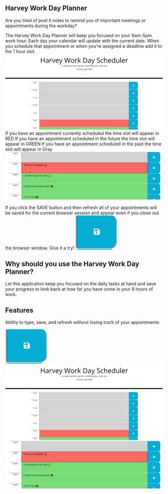 ## Harvey Work Day Planner
Are you tired of post it notes to remind you of important meetings or appointments during the workday?

The Harvey Work Day Planner will keep you focused on your 9am-5pm work hour. Each day your calendar will update with the current date. When you schedule that appointment or when you're assigned a deadline add it to the 1 hour slot. 
<img src="ReadMeImages/Calendar.PNG">
If you have an appointment currently scheduled the time slot will appear in RED
If you have an appointment scheduled in the future the time slot will appear in GREEN
If you have an appointment scheduled in the past the time slot will appear in Gray
<img src="ReadMeImages/WrittenAppointments.PNG">

If you click the SAVE button and then refresh all of your appointments will be saved for the current browser session and appear even if you close out the browser window. Give it a try!
<img src="ReadMeImages/SaveButton.PNG">


## Why should you use the Harvey Work Day Planner?
Let this application keep you focused on the daily tasks at hand and save your progress to look back at how far you have come in your 8 hours of work. 


## Features
Ability to type, save, and refresh without losing track of your appointments 

<img src="ReadMeImages/SaveButton.PNG">
<img src="ReadMeImages/Calendar.PNG">
<img src="ReadMeImages/WrittenAppointments.PNG">


